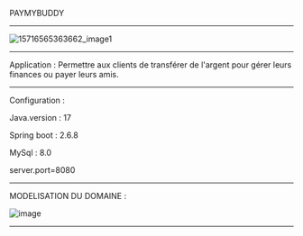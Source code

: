PAYMYBUDDY

-----------

![15716565363662_image1](https://github.com/echonoprog/paymybuddy/assets/103898795/b957abb4-da7b-4260-a65f-a4b8f4c4f698)

----------

Application : Permettre aux clients de transférer de l'argent pour gérer leurs finances ou payer leurs amis.

----------

Configuration :

Java.version : 17

Spring boot : 2.6.8

MySql : 8.0

server.port=8080 

----------

MODELISATION DU DOMAINE : 

![image](https://github.com/echonoprog/paymybuddy/assets/103898795/4c33dbad-c79b-4282-b014-ae16199fa7a9)

----------

